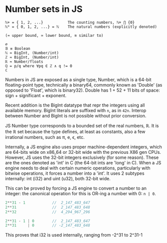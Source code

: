 # Number sets in JS

```
ℕ+ = { 1, 2, ...}           The counting numbers, ℕ+ ⋂ {0}
ℕ⁰ = { 0, 1, 2, ...} = ℕ    The natural numbers (explicitly denoted)

(≂ upper bound, ≃ lower bound, ≋ similar to)

∅
𝔹 ≡ Boolean
ℕ ≂ BigInt, (Number/int)
ℤ ≂ BigInt, (Number/int)
ℝ ≂ Number/floats
ℚ = p/q where ∀pq ∈ ℤ ∧ q != 0
ℂ
```


Numbers in JS are exposed as a single type, Number,
which is a 64-bit floating-point type, technically a binary64,
commonly known as 'Double' (as opposed to 'Float', which is binary32).
Double has 1 + 52 + 11 bits of space: sign + significant + exponent.

Recent addition is the BigInt datatype that repr the integers using all available memory. BigInt literals are suffixed with `n`, as in `42n`.
Interop between Number and BigInt is not possible without prior conversion.

JS Number type corresponds to a bounded set of the real numbers, ℝ.
It is the ℝ set because the type defines, at least as constants,
also a few irrational numbers, such as π, e, ϵ, etc.

Internally, a JS engine also uses proper machine-dependent integers, which are 64-bits wide on x86_64 or 32-bit wide with the previous X86 gen CPUs.
However, JS uses the 32-bit integers exclusively (for some reason). These are the ones denoted as 'int' in C (the 64-bit ints are 'long' in C).
When a JS engine needs to deal with certain numeric operations, particularly with bitwise operations, it forces a number into a 'int'. It uses 2 subtypes internally: int (i32) and uint (u32), both 32-bit wide.

This can be proved by forcing a JS engine to convert a number to an integer:
the canonical operation for this is OR-ing a number with 0: `n | 0`.

```js
2**31 - 1            //  2_147_483_647
2**31                //  2_147_483_648
2**32                //  4_294_967_296

2**31 - 1 | 0        //  2_147_483_647
2**31     | 0        // -2_147_483_648
```
This proves that i32 is used internally, ranging from -2^31 to 2^31-1
